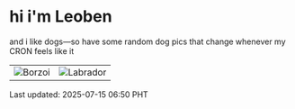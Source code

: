 # hi i'm Leoben

and i like dogs—so have some random dog pics that change whenever my CRON feels like it

|  |  |
|--------|----------|
| ![Borzoi](https://random-dog-vercel.vercel.app/api/random-borzoi?v=1752533450) | ![Labrador](https://random-dog-vercel.vercel.app/api/random-labrador?v=1752533450) |

Last updated: 2025-07-15 06:50 PHT

